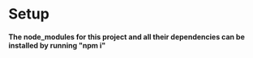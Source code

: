 
# Setup
#### The node_modules for this project and all their dependencies can be installed by running "npm i"